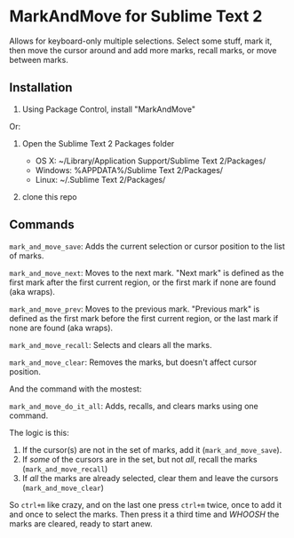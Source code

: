 MarkAndMove for Sublime Text 2
==================================

Allows for keyboard-only multiple selections.  Select some stuff, mark it, then move the cursor around and add more marks, recall marks, or move between marks.


Installation
------------

1. Using Package Control, install "MarkAndMove"

Or:

1. Open the Sublime Text 2 Packages folder

    - OS X: ~/Library/Application Support/Sublime Text 2/Packages/
    - Windows: %APPDATA%/Sublime Text 2/Packages/
    - Linux: ~/.Sublime Text 2/Packages/

2. clone this repo

Commands
--------

`mark_and_move_save`: Adds the current selection or cursor position to the list of marks.

`mark_and_move_next`: Moves to the next mark.  "Next mark" is defined as the first mark after the first current region, or the first mark if none are found (aka wraps).

`mark_and_move_prev`: Moves to the previous mark.  "Previous mark" is defined as the first mark before the first current region, or the last mark if none are found (aka wraps).

`mark_and_move_recall`: Selects and clears all the marks.

`mark_and_move_clear`: Removes the marks, but doesn't affect cursor position.

And the command with the mostest:

`mark_and_move_do_it_all`: Adds, recalls, and clears marks using one command.

The logic is this:

1. If the cursor(s) are not in the set of marks, add it (`mark_and_move_save`).
2. If *some* of the cursors are in the set, but not *all*, recall the marks (`mark_and_move_recall`)
3. If *all* the marks are already selected, clear them and leave the cursors (`mark_and_move_clear`)

So `ctrl+m` like crazy, and on the last one press `ctrl+m` twice, once to add it and once to select the marks.  Then press it a third time and *WHOOSH* the marks are cleared, ready to start anew.
